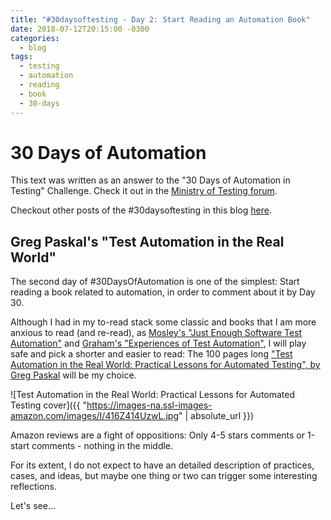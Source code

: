 ```yaml
---
title: "#30daysoftesting - Day 2: Start Reading an Automation Book"
date: 2018-07-12T20:15:00 -0300
categories:
  - blog
tags:
  - testing
  - automation 
  - reading
  - book
  - 30-days
---
```


# 30 Days of Automation

This text was written as an answer to the "30 Days of Automation in Testing" Challenge. Check it out in the [Ministry of Testing forum](https://www.ministryoftesting.com/dojo/lessons/30-days-of-automation-in-testing).

Checkout other posts of the #30daysoftesting in this blog [here](/tag/30-days.html).

## Greg Paskal's "Test Automation in the Real World"

The second day of #30DaysOfAutomation is one of the simplest: Start reading a book related to automation, in order to comment about it by Day 30.

Although I had in my to-read stack some classic and books that I am more anxious to read (and re-read), as [Mosley's "Just Enough Software Test Automation"](https://www.goodreads.com/book/show/637583.Just_Enough_Software_Test_Automation) and [Graham's "Experiences of Test Automation"](https://www.goodreads.com/book/show/12563795-experiences-of-test-automation?ac=1&from_search=true), I will play safe and pick a shorter and easier to read: The 100 pages long ["Test Automation in the Real World: Practical Lessons for Automated Testing", by Greg Paskal](https://www.amazon.com.br/gp/product/B015LMDJ1S/ref=x_gr_w_bb?ie=UTF8&tag=x_gr_w_bb_br-20&linkCode=ur2&camp=1789&creative=9325) will be my choice.

![Test Automation in the Real World: Practical Lessons for Automated Testing cover]({{ "https://images-na.ssl-images-amazon.com/images/I/416Z414UzwL.jpg" | absolute_url }})

Amazon reviews are a fight of oppositions: Only 4-5 stars comments or 1-start comments - nothing in the middle.

For its extent, I do not expect to have an detailed description of practices, cases, and ideas, but maybe one thing or two can trigger some interesting reflections.

Let's see...
